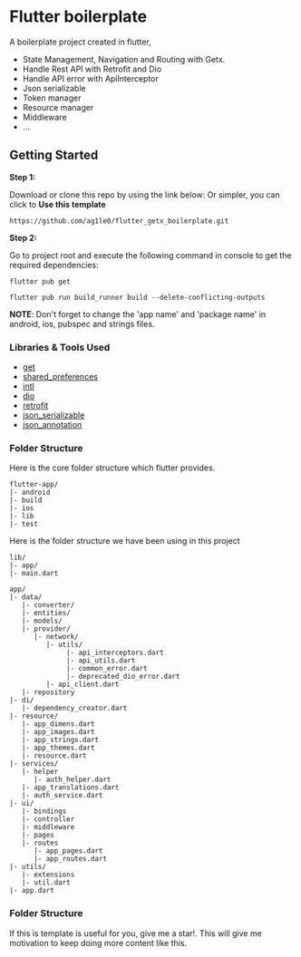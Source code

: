 # Flutter boilerplate

A boilerplate project created in flutter, 

* State Management, Navigation and Routing with Getx.
* Handle Rest API with Retrofit and Dio
* Handle API error with ApiInterceptor
* Json serializable
* Token manager
* Resource manager
* Middleware
* ...


## Getting Started

**Step 1:**

Download or clone this repo by using the link below:
Or simpler, you can click to <b>Use this template</b>

```
https://github.com/ag1le0/flutter_getx_boilerplate.git
```

**Step 2:**

Go to project root and execute the following command in console to get the required dependencies: 

```
flutter pub get 

flutter pub run build_runner build --delete-conflicting-outputs
```

**NOTE**: Don't forget to change the 'app name' and 'package name' in android, ios, pubspec and strings files.

### Libraries & Tools Used

* [get](https://pub.dev/packages/get)
* [shared_preferences](https://pub.dev/packages/shared_preferences)
* [intl](https://pub.dev/packages/intl)
* [dio](https://pub.dev/packages/dio)
* [retrofit](https://pub.dev/packages/retrofit)
* [json_serializable](https://pub.dev/packages/json_serializable)
* [json_annotation](https://pub.dev/packages/json_annotation)

### Folder Structure
Here is the core folder structure which flutter provides.

```
flutter-app/
|- android
|- build
|- ios
|- lib
|- test
```

Here is the folder structure we have been using in this project

```
lib/
|- app/
|- main.dart
```

```
app/
|- data/
   |- converter/
   |- entities/
   |- models/
   |- provider/
      |- network/
         |- utils/
              |- api_interceptors.dart
              |- api_utils.dart
              |- common_error.dart
              |- deprecated_dio_error.dart
         |- api_client.dart
   |- repository
|- di/
   |- dependency_creator.dart
|- resource/
   |- app_dimens.dart
   |- app_images.dart
   |- app_strings.dart
   |- app_themes.dart
   |- resource.dart
|- services/
   |- helper
      |- auth_helper.dart
   |- app_translations.dart
   |- auth_service.dart
|- ui/
   |- bindings
   |- controller
   |- middleware
   |- pages
   |- routes
      |- app_pages.dart
      |- app_routes.dart
|- utils/
   |- extensions
   |- util.dart
|- app.dart
```

### Folder Structure
If this is template is useful for you, give me a star!. This will give me motivation to keep doing more content like this.
